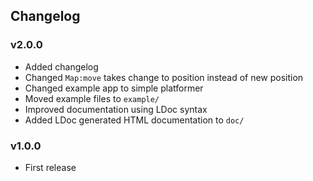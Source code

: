 
## Changelog

### v2.0.0

- Added changelog
- Changed `Map:move` takes change to position instead of new position
- Changed example app to simple platformer
- Moved example files to `example/`
- Improved documentation using LDoc syntax
- Added LDoc generated HTML documentation to `doc/`

### v1.0.0

- First release
